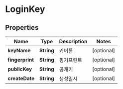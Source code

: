 
# LoginKey

## Properties
Name | Type | Description | Notes
------------ | ------------- | ------------- | -------------
**keyName** | **String** | 키이름 |  [optional]
**fingerprint** | **String** | 핑거프린트 |  [optional]
**publicKey** | **String** | 공개키 |  [optional]
**createDate** | **String** | 생성일시 |  [optional]



